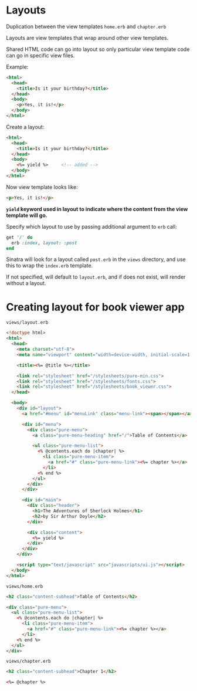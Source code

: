 # Layouts 

Duplication between the view templates `home.erb` and `chapter.erb`

Layouts are view templates that wrap around other view templates. 

Shared HTML code can go into layout so only particular view template code can go in specific view files. 

Example: 

```html
<html>
  <head>
    <title>Is it your birthday?</title>
  </head>
  <body>
    <p>Yes, it is!</p>
  </body>
</html>
```

Create a layout:

```html
<html>
  <head>
    <title>Is it your birthday?</title>
  </head>
  <body>
    <%= yield %>     <!-- added -->
  </body>
</html>
```

Now view template looks like: 
```html
<p>Yes, it is!</p>
```

**`yield` keyword used in layout to indicate where the content from the view template will go.**


Specify which layout to use by passing additional argument to `erb` call:

```ruby
get '/' do 
  erb :index, layout: :post
end 
```
Sinatra will look for a layout called `post.erb` in the `views` directory, and use this to wrap the `index.erb` template. 

If not specified, will default to `layout.erb`, and if does not exist, will render without a layout. 

#
#

# Creating layout for book viewer app


`views/layout.erb`
```html
<!doctype html>
<html>
  <head>
    <meta charset="utf-8">
    <meta name="viewport" content="width=device-width, initial-scale=1.0">

    <title><%= @title %></title>

    <link rel="stylesheet" href="/stylesheets/pure-min.css">
    <link rel="stylesheet" href="/stylesheets/fonts.css">
    <link rel="stylesheet" href="/stylesheets/book_viewer.css">
  </head>

  <body>
    <div id="layout">
      <a href="#menu" id="menuLink" class="menu-link"><span></span></a>

      <div id="menu">
        <div class="pure-menu">
          <a class="pure-menu-heading" href="/">Table of Contents</a>

          <ul class="pure-menu-list">
            <% @contents.each do |chapter| %>
              <li class="pure-menu-item">
                <a href="#" class="pure-menu-link"><%= chapter %></a>
              </li>
            <% end %>
          </ul>
        </div>
      </div>

      <div id="main">
        <div class="header">
          <h1>The Adventures of Sherlock Holmes</h1>
          <h2>by Sir Arthur Doyle</h2>
        </div>

        <div class="content">
          <%= yield %>
        </div>
      </div>
    </div>

    <script type="text/javascript" src="javascripts/ui.js"></script>
  </body>
</html>
```

`views/home.erb`
```html
<h2 class="content-subhead">Table of Contents</h2>

<div class="pure-menu">
  <ul class="pure-menu-list">
    <% @contents.each do |chapter| %>
      <li class="pure-menu-item">
        <a href="#" class="pure-menu-link"><%= chapter %></a>
      </li>
    <% end %>
  </ul>
</div>
```

`views/chapter.erb`
```html
<h2 class="content-subhead">Chapter 1</h2>

<%= @chapter %>
```